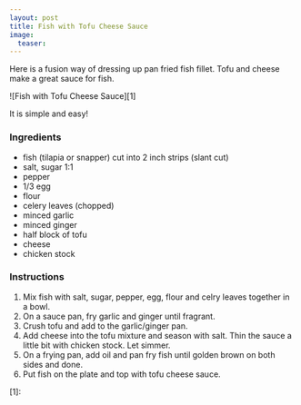 ```yaml
---
layout: post
title: Fish with Tofu Cheese Sauce
image:
  teaser: 
---
```


Here is a fusion way of dressing up pan fried fish fillet. Tofu and cheese make a great sauce for fish.

![Fish with Tofu Cheese Sauce][1]

It is simple and easy!

### Ingredients
- fish (tilapia or snapper) cut into 2 inch strips (slant cut)
- salt, sugar 1:1
- pepper
- 1/3 egg
- flour
- celery leaves (chopped)
- minced garlic
- minced ginger
- half block of tofu
- cheese
- chicken stock

### Instructions
1. Mix fish with salt, sugar, pepper, egg, flour and celry leaves together in a bowl.
1. On a sauce pan, fry garlic and ginger until fragrant.
1. Crush tofu and add to the garlic/ginger pan.
1. Add cheese into the tofu mixture and season with salt. Thin the sauce a little bit with chicken stock. Let simmer.
1. On a frying pan, add oil and pan fry fish until golden brown on both sides and done.
1. Put fish on the plate and top with tofu cheese sauce.


[1]: 
